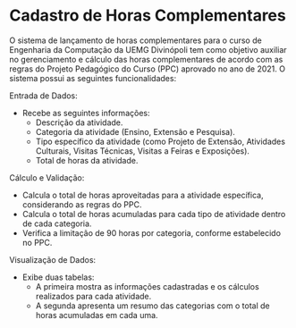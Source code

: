 # Cadastro de Horas Complementares

O sistema de lançamento de horas complementares para o curso de Engenharia da Computação da UEMG Divinópoli tem como objetivo auxiliar no gerenciamento e cálculo das horas complementares de acordo com as regras do Projeto Pedagógico do Curso (PPC) aprovado no ano de 2021. O sistema possui as seguintes funcionalidades:

Entrada de Dados:

- Recebe as seguintes informações:
  - Descrição da atividade.
  - Categoria da atividade (Ensino, Extensão e Pesquisa).
  - Tipo específico da atividade (como Projeto de Extensão, Atividades Culturais, Visitas Técnicas, Visitas a Feiras e Exposições).
  - Total de horas da atividade.

Cálculo e Validação:

- Calcula o total de horas aproveitadas para a atividade específica, considerando as regras do PPC.
- Calcula o total de horas acumuladas para cada tipo de atividade dentro de cada categoria.
- Verifica a limitação de 90 horas por categoria, conforme estabelecido no PPC.

Visualização de Dados:

- Exibe duas tabelas:
  - A primeira mostra as informações cadastradas e os cálculos realizados para cada atividade.
  - A segunda apresenta um resumo das categorias com o total de horas acumuladas em cada uma.
